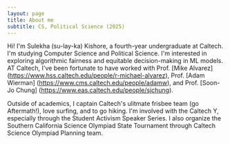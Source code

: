 ```yaml
---
layout: page
title: About me
subtitle: CS, Political Science (2025)
---
```


Hi! I'm Sulekha (su-lay-ka) Kishore, a fourth-year undergraduate at Caltech. I'm studying Computer Science and Political Science. I'm interested in exploring algorithmic fairness and equitable decision-making in ML models. AT Caltech, I've been fortunate to have worked with Prof. [Mike Alvarez] (https://www.hss.caltech.edu/people/r-michael-alvarez), Prof. [Adam Wierman] (https://www.cms.caltech.edu/people/adamw), and Prof. [Soon-Jo Chung] (https://www.eas.caltech.edu/people/sjchung). 

Outside of academics, I captain Caltech's ulitmate frisbee team (go Aftermath!), love surfing, and to go hiking. I'm involved with the Caltech Y, especially through the Student Activism Speaker Series. I also organize the Southern California Science Olympiad State Tournament through Caltech Science Olympiad Planning team. 
